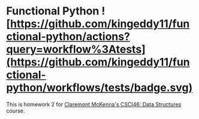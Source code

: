 # Functional Python ![https://github.com/kingeddy11/functional-python/actions?query=workflow%3Atests](https://github.com/kingeddy11/functional-python/workflows/tests/badge.svg)

This is homework 2 for [Claremont McKenna's CSCI46: Data Structures](https://github.com/mikeizbicki/cmc-csci046) course.
